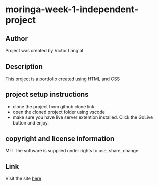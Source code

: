 # moringa-week-1-independent-project

## Author
Project was created by Victor Lang'at

## Description
This project is a portfolio created using HTML and CSS

## project setup instructions
- clone the project from github clone link
- open the cloned project folder using vscode
- make sure you have live server extention installed. Click the GoLive button and enjoy. 


## copyright and license information
MIT
The software is supplied under rights to use, share, change

## Link
Visit the site [here](https://viktrine.github.io/moringa-week-1-independent-project)
